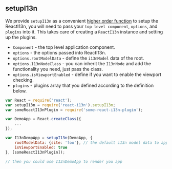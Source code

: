 ## setupI13n

We provide `setupI13n` as a convenient [higher order function](https://medium.com/@dan_abramov/mixins-are-dead-long-live-higher-order-components-94a0d2f9e750) to setup the ReactI13n, you will need to pass your `top level component`, `options`, and `plugins` into it. This takes care of creating a `ReactI13n` instance and setting up the plugins. 

 * `Component` - the top level application component.
 * `options` - the options passed into ReactI13n.
 * `options.rootModelData` - define the `i13nModel` data of the root.
 * `options.I13nNodeClass` - you can inherit the `I13nNode` and add the functionality you need, just pass the class.
 * `options.isViewportEnabled` - define if you want to enable the viewport checking.
 * `plugins` - plugins array that you defined according to the definition below.

```js
var React = require('react');
var setupI13n = require('react-i13n').setupI13n;
var someReactI13nPlugin = require('some-react-i13n-plugin');

var DemoApp = React.createClass({
    ...
});

var I13nDempApp = setupI13n(DemoApp, {
    rootModelData: {site: 'foo'}, // the default i13n model data to apply to all i13n nodes
    isViewportEnabled: true
}, [someReactI13nPlugin]);

// then you could use I13nDemoApp to render you app
```
